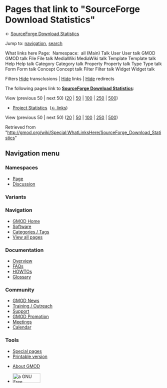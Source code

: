 <div id="mw-page-base" class="noprint">

</div>

<div id="mw-head-base" class="noprint">

</div>

<div id="content" class="mw-body" role="main">

<span id="top"></span>

<div id="mw-js-message" style="display:none;">

</div>



# <span dir="auto">Pages that link to "SourceForge Download Statistics"</span>

<div id="bodyContent">

<div id="contentSub">

← [SourceForge Download
Statistics](/wiki/SourceForge_Download_Statistics "SourceForge Download Statistics")

</div>

<div id="jump-to-nav" class="mw-jump">

Jump to: [navigation](#mw-navigation), [search](#p-search)

</div>

<div id="mw-content-text">

What links here Page:  Namespace:  all (Main) Talk User User talk GMOD
GMOD talk File File talk MediaWiki MediaWiki talk Template Template talk
Help Help talk Category Category talk Property Property talk Type Type
talk Form Form talk Concept Concept talk Filter Filter talk Widget
Widget talk

Filters
[Hide](/mediawiki/index.php?title=Special:WhatLinksHere/SourceForge_Download_Statistics&hidetrans=1 "Special:WhatLinksHere/SourceForge Download Statistics")
transclusions \|
[Hide](/mediawiki/index.php?title=Special:WhatLinksHere/SourceForge_Download_Statistics&hidelinks=1 "Special:WhatLinksHere/SourceForge Download Statistics")
links \|
[Hide](/mediawiki/index.php?title=Special:WhatLinksHere/SourceForge_Download_Statistics&hideredirs=1 "Special:WhatLinksHere/SourceForge Download Statistics")
redirects

The following pages link to **[SourceForge Download
Statistics](/wiki/SourceForge_Download_Statistics "SourceForge Download Statistics")**:

View (previous 50 \| next 50)
([20](/mediawiki/index.php?title=Special:WhatLinksHere/SourceForge_Download_Statistics&limit=20 "Special:WhatLinksHere/SourceForge Download Statistics")
\|
[50](/mediawiki/index.php?title=Special:WhatLinksHere/SourceForge_Download_Statistics&limit=50 "Special:WhatLinksHere/SourceForge Download Statistics")
\|
[100](/mediawiki/index.php?title=Special:WhatLinksHere/SourceForge_Download_Statistics&limit=100 "Special:WhatLinksHere/SourceForge Download Statistics")
\|
[250](/mediawiki/index.php?title=Special:WhatLinksHere/SourceForge_Download_Statistics&limit=250 "Special:WhatLinksHere/SourceForge Download Statistics")
\|
[500](/mediawiki/index.php?title=Special:WhatLinksHere/SourceForge_Download_Statistics&limit=500 "Special:WhatLinksHere/SourceForge Download Statistics"))

- [Project Statistics](/wiki/Project_Statistics "Project Statistics") ‎
  <span class="mw-whatlinkshere-tools">([←
  links](/mediawiki/index.php?title=Special:WhatLinksHere&target=Project+Statistics "Special:WhatLinksHere"))</span>

View (previous 50 \| next 50)
([20](/mediawiki/index.php?title=Special:WhatLinksHere/SourceForge_Download_Statistics&limit=20 "Special:WhatLinksHere/SourceForge Download Statistics")
\|
[50](/mediawiki/index.php?title=Special:WhatLinksHere/SourceForge_Download_Statistics&limit=50 "Special:WhatLinksHere/SourceForge Download Statistics")
\|
[100](/mediawiki/index.php?title=Special:WhatLinksHere/SourceForge_Download_Statistics&limit=100 "Special:WhatLinksHere/SourceForge Download Statistics")
\|
[250](/mediawiki/index.php?title=Special:WhatLinksHere/SourceForge_Download_Statistics&limit=250 "Special:WhatLinksHere/SourceForge Download Statistics")
\|
[500](/mediawiki/index.php?title=Special:WhatLinksHere/SourceForge_Download_Statistics&limit=500 "Special:WhatLinksHere/SourceForge Download Statistics"))

</div>

<div class="printfooter">

Retrieved from
"<http://gmod.org/wiki/Special:WhatLinksHere/SourceForge_Download_Statistics>"

</div>

<div id="catlinks" class="catlinks catlinks-allhidden">

</div>

<div class="visualClear">

</div>

</div>

</div>

<div id="mw-navigation">

## Navigation menu

<div id="mw-head">



<div id="left-navigation">

<div id="p-namespaces" class="vectorTabs" role="navigation"
aria-labelledby="p-namespaces-label">

### Namespaces

- <span id="ca-nstab-main"><a href="/wiki/SourceForge_Download_Statistics" accesskey="c"
  title="View the content page [c]">Page</a></span>
- <span id="ca-talk"><a
  href="/mediawiki/index.php?title=Talk:SourceForge_Download_Statistics&amp;action=edit&amp;redlink=1"
  accesskey="t"
  title="Discussion about the content page [t]">Discussion</a></span>

</div>

<div id="p-variants" class="vectorMenu emptyPortlet" role="navigation"
aria-labelledby="p-variants-label">

### 

### Variants[](#)

<div class="menu">

</div>

</div>

</div>

<div id="right-navigation">





</div>



</div>

</div>

</div>

<div id="mw-panel">

<div id="p-logo" role="banner">

<a href="/wiki/Main_Page"
style="background-image: url(http://gmod.org/images/GMOD-cogs.png);"
title="Visit the main page"></a>

</div>

<div id="p-Navigation" class="portal" role="navigation"
aria-labelledby="p-Navigation-label">

### Navigation

<div class="body">

- <span id="n-GMOD-Home">[GMOD Home](/wiki/Main_Page)</span>
- <span id="n-Software">[Software](/wiki/GMOD_Components)</span>
- <span id="n-Categories-.2F-Tags">[Categories /
  Tags](/wiki/Categories)</span>
- <span id="n-View-all-pages">[View all
  pages](/wiki/Special:AllPages)</span>

</div>

</div>

<div id="p-Documentation" class="portal" role="navigation"
aria-labelledby="p-Documentation-label">

### Documentation

<div class="body">

- <span id="n-Overview">[Overview](/wiki/Overview)</span>
- <span id="n-FAQs">[FAQs](/wiki/Category:FAQ)</span>
- <span id="n-HOWTOs">[HOWTOs](/wiki/Category:HOWTO)</span>
- <span id="n-Glossary">[Glossary](/wiki/Glossary)</span>

</div>

</div>

<div id="p-Community" class="portal" role="navigation"
aria-labelledby="p-Community-label">

### Community

<div class="body">

- <span id="n-GMOD-News">[GMOD News](/wiki/GMOD_News)</span>
- <span id="n-Training-.2F-Outreach">[Training /
  Outreach](/wiki/Training_and_Outreach)</span>
- <span id="n-Support">[Support](/wiki/Support)</span>
- <span id="n-GMOD-Promotion">[GMOD
  Promotion](/wiki/GMOD_Promotion)</span>
- <span id="n-Meetings">[Meetings](/wiki/Meetings)</span>
- <span id="n-Calendar">[Calendar](/wiki/Calendar)</span>

</div>

</div>

<div id="p-tb" class="portal" role="navigation"
aria-labelledby="p-tb-label">

### Tools

<div class="body">

- <span id="t-specialpages"><a href="/wiki/Special:SpecialPages" accesskey="q"
  title="A list of all special pages [q]">Special pages</a></span>
- <span id="t-print"><a
  href="/mediawiki/index.php?title=Special:WhatLinksHere/SourceForge_Download_Statistics&amp;printable=yes"
  rel="alternate" accesskey="p"
  title="Printable version of this page [p]">Printable version</a></span>

</div>

</div>

</div>

</div>

<div id="footer" role="contentinfo">

- <span id="footer-places-about">[About
  GMOD](/wiki/GMOD:About "GMOD:About")</span>

<!-- -->

- <span id="footer-copyrightico">[<img src="http://www.gnu.org/graphics/gfdl-logo-small.png" width="88"
  height="31" alt="a GNU Free Documentation License" />](http://www.gnu.org/licenses/fdl-1.3.html)</span>




</div>
